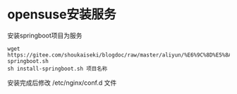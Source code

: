 # opensuse安装服务

安装springboot项目为服务
```shell
wget https://gitee.com/shoukaiseki/blogdoc/raw/master/aliyun/%E6%9C%8D%E5%8A%A1%E9%83%A8%E7%BD%B2/opensuse/install-springboot.sh
sh install-springboot.sh 项目名称
```
安装完成后修改 /etc/nginx/conf.d 文件

